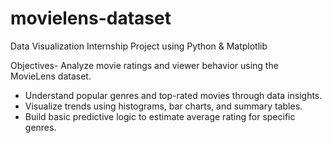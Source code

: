 # movielens-dataset
Data Visualization Internship Project using Python &amp; Matplotlib

Objectives- 
Analyze movie ratings and viewer behavior using the MovieLens dataset.
- Understand popular genres and top-rated movies through data insights.
- Visualize trends using histograms, bar charts, and summary tables.
- Build basic predictive logic to estimate average rating for specific genres.

